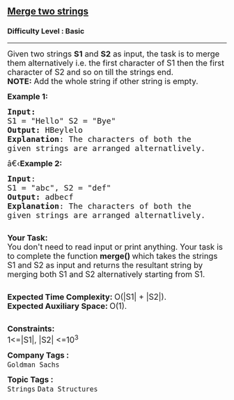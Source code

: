 <h2><a href="https://www.geeksforgeeks.org/problems/merge-two-strings2736/1?page=2&category=Arrays,Strings,Linked%20List&difficulty=Basic,Easy&status=unsolved&sortBy=submissions">Merge two strings</a></h2><h3>Difficulty Level : Basic</h3><hr><div class="problems_problem_content__Xm_eO"><p><span style="font-size:18px">Given two&nbsp;strings <strong>S1</strong> and <strong>S2</strong> as input, the task is to merge them alternatively i.e. the first character of S1&nbsp;then the first character of S2 and so on till the strings end.</span><br>
<span style="font-size:18px"><strong>NOTE:</strong>&nbsp;Add the whole string if other string is empty.</span></p>

<p><span style="font-size:18px"><strong>Example 1:</strong></span></p>

<pre><span style="font-size:18px"><strong>Input:</strong>
S1 = "Hello" S2 = "Bye"
<strong>Output:</strong> HBeylelo
<strong>Explanation</strong>: The characters of both the 
given strings are arranged alternatlively.</span>
</pre>

<p><span style="font-size:18px">â€‹<strong>Example 2:</strong></span></p>

<pre><span style="font-size:18px"><strong>Input</strong>: 
S1 = "abc", S2 = "def"
<strong>Output:</strong> adbecf
<strong>Explanation</strong>: The characters of both the
given strings are arranged alternatlively.
</span></pre>

<p><br>
<span style="font-size:18px"><strong>Your Task:</strong><br>
You don't need to read input or print anything. Your task is to complete the function&nbsp;<strong>merge()&nbsp;</strong>which takes the strings S1 and S2 as input and returns the resultant string by merging both S1 and S2 alternatively starting from S1.</span></p>

<p><br>
<span style="font-size:18px"><strong>Expected Time Complexity:&nbsp;</strong>O(|S1| + |S2|).<br>
<strong>Expected Auxiliary Space:&nbsp;</strong>O(1).</span></p>

<p><br>
<span style="font-size:18px"><strong>Constraints:</strong><br>
1&lt;=|S1|, |S2| &lt;=10<sup>3</sup></span></p>
</div><p><span style=font-size:18px><strong>Company Tags : </strong><br><code>Goldman Sachs</code>&nbsp;<br><p><span style=font-size:18px><strong>Topic Tags : </strong><br><code>Strings</code>&nbsp;<code>Data Structures</code>&nbsp;